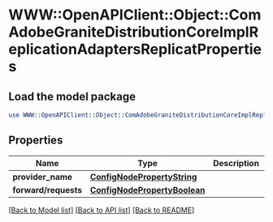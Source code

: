 # WWW::OpenAPIClient::Object::ComAdobeGraniteDistributionCoreImplReplicationAdaptersReplicatProperties

## Load the model package
```perl
use WWW::OpenAPIClient::Object::ComAdobeGraniteDistributionCoreImplReplicationAdaptersReplicatProperties;
```

## Properties
Name | Type | Description | Notes
------------ | ------------- | ------------- | -------------
**provider_name** | [**ConfigNodePropertyString**](ConfigNodePropertyString.md) |  | [optional] 
**forward/requests** | [**ConfigNodePropertyBoolean**](ConfigNodePropertyBoolean.md) |  | [optional] 

[[Back to Model list]](../README.md#documentation-for-models) [[Back to API list]](../README.md#documentation-for-api-endpoints) [[Back to README]](../README.md)


